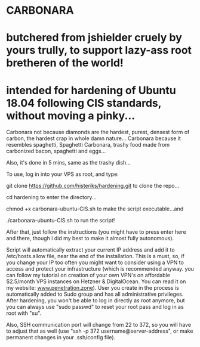 # CARBONARA                     
# butchered from jshielder cruely by yours trully, to support lazy-ass root bretheren of the world!
# intended for hardening of Ubuntu 18.04 following CIS standards, without moving a pinky...
                                               
Carbonara not because diamonds are the hardest, purest, densest form of carbon, the hardest crap in whole damn nature...
Carbonara because it resembles spaghetti, Spaghetti Carbonara, trashy food made from carbonized bacon, spaghetti and eggs...

Also, it's done in 5 mins, same as the trashy dish...

To use, log in into your VPS as root, and type:

git clone https://github.com/histeriks/hardening.git
to clone the repo...

cd hardening
to enter the directory...

chmod +x carbonara-ubuntu-CIS.sh
to make the script executable...and

./carbonara-ubuntu-CIS.sh
to run the script!

After that, just follow the instructions (you might have to press enter here and there, though i did my best to make it almost fully autonomous).

Script will automatically extract your current IP address and add it to /etc/hosts.allow file, near the end of the installation. This is a must, so, if you change your IP too often you might want to consider using a VPN to access and protect your infrastructure (which is recommended anyway. you can follow my tutorial on creation of your own VPN's on affordable $2.5/month VPS instances on Hetzner & DigitalOcean. You can read it on my website: www.penetration.zone).
User you create in the process is automatically added to Sudo group and has all administrative privileges. After hardening, you won't be able to log in directly as root anymore, but you can always use "sudo passwd" to reset your root pass and log in as root with "su".

Also, SSH communication port will change from 22 to 372, so you will have to adjust that as well (use "ssh -p 372 username@server-address", or make permanent changes in your .ssh/config file).

